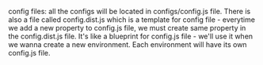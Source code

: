 config files:
all the configs will be located in configs/config.js file. There is also a file called config.dist.js which is a template for config file - everytime we add a new property to config.js file, we must create same property in the config.dist.js file. It's like a blueprint for config.js file - we'll use it when we wanna create a new environment. Each environment will have its own config.js file.